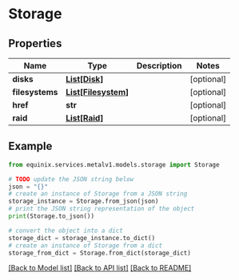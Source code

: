 # Storage


## Properties

Name | Type | Description | Notes
------------ | ------------- | ------------- | -------------
**disks** | [**List[Disk]**](Disk.md) |  | [optional] 
**filesystems** | [**List[Filesystem]**](Filesystem.md) |  | [optional] 
**href** | **str** |  | [optional] 
**raid** | [**List[Raid]**](Raid.md) |  | [optional] 

## Example

```python
from equinix.services.metalv1.models.storage import Storage

# TODO update the JSON string below
json = "{}"
# create an instance of Storage from a JSON string
storage_instance = Storage.from_json(json)
# print the JSON string representation of the object
print(Storage.to_json())

# convert the object into a dict
storage_dict = storage_instance.to_dict()
# create an instance of Storage from a dict
storage_from_dict = Storage.from_dict(storage_dict)
```
[[Back to Model list]](../README.md#documentation-for-models) [[Back to API list]](../README.md#documentation-for-api-endpoints) [[Back to README]](../README.md)



